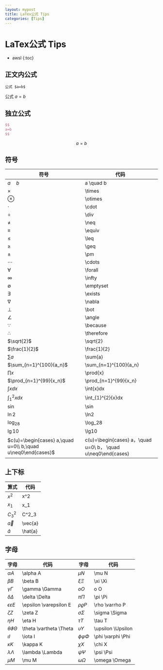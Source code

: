 ```yaml
---
layout: mypost
title: LaTex公式 Tips
categories: [Tips]
---
```


# LaTex公式 Tips

* awsl
{:toc}
## 正文内公式

```
公式 $a=b$
```

公式 $a=b$

## 独立公式

```tex
$$
a=b
$$
```
$$
a=b
$$

## 符号

| 符号                                                         | 代码                                                         |
| ------------------------------------------------------------ | ------------------------------------------------------------ |
| $a \quad b$                                                  | a \quad b                                                    |
| $\times$                                                     | \times                                                       |
| $\otimes$                                                    | \otimes                                                      |
| $\cdot$                                                      | \cdot                                                        |
| $\div$                                                       | \div                                                         |
| $\neq$                                                       | \neq                                                         |
| $\equiv$                                                     | \equiv                                                       |
| $\leq$                                                       | \leq                                                         |
| $\geq$                                                       | \geq                                                         |
| $\pm$                                                        | \pm                                                          |
| $\cdots$                                                     | \cdots                                                       |
| $\forall$                                                    | \forall                                                      |
| $\infty$                                                     | \infty                                                       |
| $\emptyset$                                                  | \emptyset                                                    |
| $\exists$                                                    | \exists                                                      |
| $\nabla$                                                     | \nabla                                                       |
| $\bot$                                                       | \bot                                                         |
| $\angle$                                                     | \angle                                                       |
| $\because$                                                   | \because                                                     |
| $\therefore$                                                 | \therefore                                                   |
| $\sqrt{2}$                                                   | \sqrt{2}                                                     |
| $\frac{1}{2}$                                                | \frac{1}{2}                                                  |
| $\sum{a}$                                                    | \sum{a}                                                      |
| $\sum_{n=1}^{100}{a_n}$                                      | \sum_{n=1}^{100}{a_n}                                        |
| $\prod{x}$                                                   | \prod{x}                                                     |
| $\prod_{n=1}^{99}{x_n}$                                      | \prod_{n=1}^{99}{x_n}                                        |
| $\int{x}dx$                                                  | \int{x}dx                                                    |
| $\int_{1}^{2}{x}dx$                                          | \int_{1}^{2}{x}dx                                            |
| $\sin$                                                       | \sin                                                         |
| $\ln2$                                                       | \ln2                                                         |
| $\log_28$                                                    | \log_28                                                      |
| $\lg10$                                                      | \lg10                                                        |
| $c(u)=\begin{cases} a,\quad u=0\\ b,\quad u\neq0\end{cases}$ | c(u)=\begin{cases} a，\quad u=0\\ b， \quad u\neq0\end{cases} |



## 上下标

| 算式      | 代码    |
| --------- | ------- |
| $x^2$     | x^2     |
| $x_1$     | x_1     |
| $C^2_3$   | C^2_3   |
| $\vec{a}$ | \vec{a} |
| $\hat{a}$ | \hat{a} |

## 字母

| 字母                      | 代码                    | 字母                | 代码              |
| ------------------------- | ----------------------- | ------------------- | ----------------- |
| $\alpha A$                | \alpha A                | $\mu N$             | \mu N             |
| $\beta B$                 | \beta B                 | $\xi \Xi$           | \xi \Xi           |
| $\gamma \Gamma$           | \gamma \Gamma           | $o O$               | o O               |
| $\delta \Delta$           | \delta \Delta           | $\pi \Pi$           | \pi \Pi           |
| $\epsilon \varepsilon E$  | \epsilon \varepsilon E  | $\rho \varrho P$    | \rho \varrho P    |
| $\zeta Z$                 | \zeta Z                 | $\sigma \Sigma$     | \sigma \Sigma     |
| $\eta H$                  | \eta H                  | $\tau T$            | \tau T            |
| $\theta \vartheta \Theta$ | \theta \vartheta \Theta | $\upsilon \Upsilon$ | \upsilon \Upsilon |
| $\iota I$                 | \iota I                 | $\phi \varphi \Phi$ | \phi \varphi \Phi |
| $\kappa K$                | \kappa K                | $\chi X$            | \chi X            |
| $\lambda \Lambda$         | \lambda \Lambda         | $\psi \Psi$         | \psi \Psi         |
| $\mu M$                   | \mu M                   | $\omega \Omega$     | \omega \Omega     |


